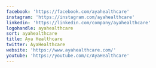 ```yaml
---
facebook: 'https://facebook.com/ayahealthcare'
instagram: 'https://instagram.com/ayahealthcare'
linkedin: 'https://linkedin.com/company/ayahealthcare'
logohandle: ayahealthcare
sort: ayahealthcare
title: Aya Healthcare
twitter: AyaHealthcare
website: 'https://www.ayahealthcare.com/'
youtube: 'https://youtube.com/c/AyaHealthcare'
---
```

